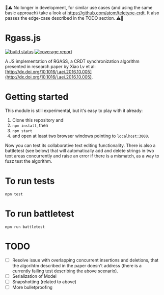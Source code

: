 🚨⚠️ No longer in development, for similar use cases (and using the same basic approach) take a look at https://github.com/atom/teletype-crdt. It also passes the edge-case described in the TODO section. ⚠️🚨

# Rgass.js

[![build status](https://gitlab.coko.foundation/jure/rgass/badges/master/build.svg)](https://gitlab.coko.foundation/jure/rgass/commits/master)
[![coverage report](https://gitlab.coko.foundation/jure/rgass/badges/master/coverage.svg)](https://gitlab.coko.foundation/jure/rgass/commits/master)

A JS implementation of RGASS, a CRDT synchronization algorithm presented in research paper by Xiao Lv et al: [http://dx.doi.org/10.1016/j.aei.2016.10.005](http://dx.doi.org/10.1016/j.aei.2016.10.005).

# Getting started

This module is still experimental, but it's easy to play with it already:
1. Clone this repository and
2. `npm install`, then 
3. `npm start` 
4. and open at least two browser windows pointing to `localhost:3000`.

Now you can test its collaborative text editing functionality. There is also a battletest (see below) that will automatically add and delete strings in two text areas concurrently and raise an error if there is a mismatch, as a way to fuzz test the algorithm.

# To run tests

```
npm test
```

# To run battletest

```
npm run battletest
```

# TODO

- [ ] Resolve issue with overlapping concurrent insertions and deletions, that the algorihtm described in the paper doesn't address (there is a currently failing test describing the above scenario).
- [ ] Serialization of Model
- [ ] Snapshotting (related to above)
- [ ] More bulletproofing

